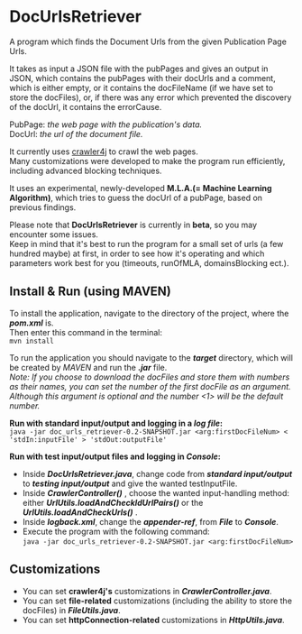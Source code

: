 DocUrlsRetriever
================
A program which finds the Document Urls from the given Publication Page Urls.<br/>

It takes as input a JSON file with the pubPages and gives an output in JSON, which contains the pubPages with their docUrls and a comment, which is either empty, or it contains the docFileName (if we have set to store the docFiles), or, if there was any error which prevented the discovery of the docUrl, it contains the errorCause.<br/>

PubPage: *the web page with the publication's data.*<br/> 
DocUrl: *the url of the document file.*<br/>

It currently uses [crawler4j](https://github.com/yasserg/crawler4j) to crawl the web pages.<br/>
Many customizations were developed to make the program run efficiently, including advanced blocking techniques.<br/>

It uses an experimental, newly-developed **M.L.A.(= Machine Learning Algorithm)**, which tries to guess the docUrl of a pubPage, based on previous findings.<br/>

Please note that **DocUrlsRetriever** is currently in **beta**, so you may encounter some issues.<br/>
Keep in mind that it's best to run the program for a small set of urls (a few hundred maybe) at first, in order to see how it's operating and which parameters work best for you (timeouts, runOfMLA, domainsBlocking ect.).

Install & Run (using MAVEN)
---------------------------
To install the application, navigate to the directory of the project, where the ***pom.xml*** is.<br/>
Then enter this command in the terminal:<br/>
``mvn install``<br/>

To run the application you should navigate to the ***target*** directory, which will be created by *MAVEN* and run the ***.jar*** file.<br/> 
*Note: If you choose to download the docFiles and store them with numbers as their names, you can set the number of the first docFile as an argument. Although this argument is optional and the number <1> will be the default number.*<br/>

**Run with standard input/output and logging in a *log file*:**<br/>
``java -jar doc_urls_retriever-0.2-SNAPSHOT.jar <arg:firstDocFileNum> < 'stdIn:inputFile' > 'stdOut:outputFile'``<br/>

**Run with test input/output files and logging in *Console*:**<br/>
- Inside ***DocUrlsRetriever.java***, change code from ***standard input/output*** to ***testing input/output*** and give the wanted testInputFile.<br/>
- Inside ***CrawlerController()*** , choose the wanted input-handling method: either ***UrlUtils.loadAndCheckIdUrlPairs()*** or the ***UrlUtils.loadAndCheckUrls()*** .<br/>
- Inside ***logback.xml***, change the ***appender-ref***, from ***File*** to ***Console***.<br/>
- Execute the program with the following command:<br/>
``java -jar doc_urls_retriever-0.2-SNAPSHOT.jar <arg:firstDocFileNum>``

Customizations
--------------
- You can set **crawler4j's** customizations in ***CrawlerController.java***.
- You can set **file-related** customizations (including the ability to store the docFiles) in ***FileUtils.java***.
- You can set **httpConnection-related** customizations in ***HttpUtils.java***.